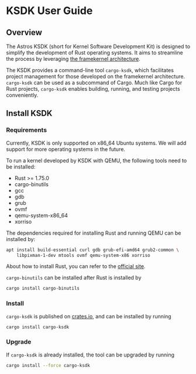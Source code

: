 # KSDK User Guide

## Overview

The Astros KSDK (short for Kernel Software Development Kit) 
is designed to simplify the development of Rust operating systems.
It aims to streamline the process 
by leveraging [the framekernel architecture](../../kernel/the-framekernel-architecture.md). 

The KSDK provides a command-line tool `cargo-ksdk`,
which facilitates project management 
for those developed on the framekernel architecture.
`cargo-ksdk` can be used as a subcommand of Cargo.
Much like Cargo for Rust projects,
`cargo-ksdk` enables building, running,
and testing projects conveniently.

## Install KSDK

### Requirements
Currently, KSDK is only supported on x86_64 Ubuntu systems.
We will add support for more operating systems in the future.

To run a kernel developed by KSDK with QEMU,
the following tools need to be installed:
- Rust >= 1.75.0
- cargo-binutils
- gcc
- gdb
- grub
- ovmf
- qemu-system-x86_64
- xorriso

The dependencies required for installing Rust and running QEMU can be installed by:
```bash
apt install build-essential curl gdb grub-efi-amd64 grub2-common \
    libpixman-1-dev mtools ovmf qemu-system-x86 xorriso
```

About how to install Rust, you can refer to
the [official site](https://www.rust-lang.org/tools/install).

`cargo-binutils` can be installed
after Rust is installed by
```bash
cargo install cargo-binutils
```

### Install

`cargo-ksdk` is published on [crates.io](https://crates.io/),
and can be installed by running
```bash
cargo install cargo-ksdk
```

### Upgrade
If `cargo-ksdk` is already installed,
the tool can be upgraded by running
```bash
cargo install --force cargo-ksdk
```
